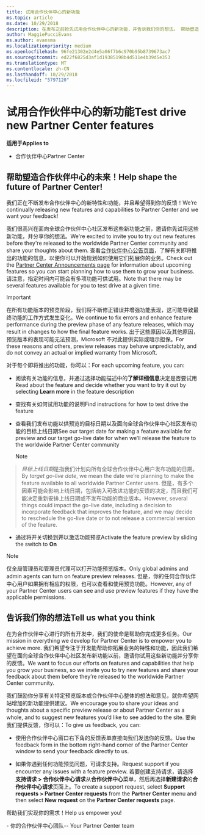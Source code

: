 ```yaml
---
title: 试用合作伙伴中心的新功能
ms.topic: article
ms.date: 10/29/2018
description: 在发布之前抢先试用合作伙伴中心的新功能，并告诉我们你的想法。 帮助塑造合作伙伴中心的未来！
author: MaggiePucciEvans
ms.author: evansma
ms.localizationpriority: medium
ms.openlocfilehash: 96fe21302e2d4e5a06f7b6c970b95b8739673ac7
ms.sourcegitcommit: ed22f6825d3af1d19385198b4d511e4b39d5e353
ms.translationtype: MT
ms.contentlocale: zh-CN
ms.lasthandoff: 10/29/2018
ms.locfileid: "5797120"
---
```

# <a name="test-drive-new-partner-center-features"></a><span data-ttu-id="9aa25-104">试用合作伙伴中心的新功能</span><span class="sxs-lookup"><span data-stu-id="9aa25-104">Test drive new Partner Center features</span></span>

**<span data-ttu-id="9aa25-105">适用于</span><span class="sxs-lookup"><span data-stu-id="9aa25-105">Applies to</span></span>**

- <span data-ttu-id="9aa25-106">合作伙伴中心</span><span class="sxs-lookup"><span data-stu-id="9aa25-106">Partner Center</span></span>

## <a name="help-shape-the-future-of-partner-center"></a><span data-ttu-id="9aa25-107">帮助塑造合作伙伴中心的未来！</span><span class="sxs-lookup"><span data-stu-id="9aa25-107">Help shape the future of Partner Center!</span></span>

<span data-ttu-id="9aa25-108">我们正在不断发布合作伙伴中心的新特性和功能，并且希望得到你的反馈！</span><span class="sxs-lookup"><span data-stu-id="9aa25-108">We’re continually releasing new features and capabilities to Partner Center and we want your feedback!</span></span> 

<span data-ttu-id="9aa25-109">我们很高兴在面向全球合作伙伴中心社区发布这些新功能之前，邀请你先试用这些新功能，并分享你的想法。</span><span class="sxs-lookup"><span data-stu-id="9aa25-109">We're excited to invite you to try out new features before they're released to the worldwide Partner Center community and share your thoughts about them.</span></span> <span data-ttu-id="9aa25-110">查看[合作伙伴中心公告页面](https://partnercenter.microsoft.com/pcv/announcements)，了解有关即将推出的功能的信息，以便你可以开始规划如何使用它们拓展你的业务。</span><span class="sxs-lookup"><span data-stu-id="9aa25-110">Check out the [Partner Center Announcements page](https://partnercenter.microsoft.com/pcv/announcements) for information about upcoming features so you can start planning how to use them to grow your business.</span></span> <span data-ttu-id="9aa25-111">请注意，指定时间内可能会有多项功能可供试用。</span><span class="sxs-lookup"><span data-stu-id="9aa25-111">Note that there may be several features available for you to test drive at a given time.</span></span>

> [!IMPORTANT]  
> <span data-ttu-id="9aa25-112">在所有功能版本的预览阶段，我们将不断修正错误并增强功能表现，这可能导致最终功能的工作方式发生变化。</span><span class="sxs-lookup"><span data-stu-id="9aa25-112">We continue to fix errors and enhance feature performance during the preview phase of any feature releases, which may result in changes to how the final feature works.</span></span> <span data-ttu-id="9aa25-113">出于这些原因以及其他原因，预览版本的表现可能无法预测，Microsoft 不对此提供实际或暗示担保。</span><span class="sxs-lookup"><span data-stu-id="9aa25-113">For these reasons and others, preview releases may behave unpredictably, and do not convey an actual or implied warranty from Microsoft.</span></span>

<span data-ttu-id="9aa25-114">对于每个即将推出的功能，你可以：</span><span class="sxs-lookup"><span data-stu-id="9aa25-114">For each upcoming feature, you can:</span></span>

-   <span data-ttu-id="9aa25-115">阅读有关功能的信息，并通过选择功能描述中的**了解详细信息**决定是否要试用</span><span class="sxs-lookup"><span data-stu-id="9aa25-115">Read about the feature and decide whether you want to try it out by selecting **Learn more** in the feature description</span></span> 

-   <span data-ttu-id="9aa25-116">查找有关如何试用功能的说明</span><span class="sxs-lookup"><span data-stu-id="9aa25-116">Find instructions for how to test drive the feature</span></span>

-   <span data-ttu-id="9aa25-117">查看我们发布功能以供预览的目标日期以及面向全球合作伙伴中心社区发布功能的目标上线日期</span><span class="sxs-lookup"><span data-stu-id="9aa25-117">See our target date for making a feature available for preview and our target go-live date for when we’ll release the feature to the worldwide Partner Center community</span></span> 

    > [!NOTE]  
>  <span data-ttu-id="9aa25-118">*目标上线日期*是指我们计划向所有全球合作伙伴中心用户发布功能的日期。</span><span class="sxs-lookup"><span data-stu-id="9aa25-118">By *target go-live date*, we mean the date we’re planning to make the feature available to all worldwide Partner Center users.</span></span> <span data-ttu-id="9aa25-119">但是，有多个因素可能会影响上线日期，包括纳入可改进功能的反馈的决定，而且我们可能决定重新安排上线日期或不发布功能的商业版本。</span><span class="sxs-lookup"><span data-stu-id="9aa25-119">However, several things could impact the go-live date, including a decision to incorporate feedback that improves the feature, and we may decide to reschedule the go-live date or to not release a commercial version of the feature.</span></span>  

-   <span data-ttu-id="9aa25-120">通过将开关切换到**开**以激活功能预览</span><span class="sxs-lookup"><span data-stu-id="9aa25-120">Activate the feature preview by sliding the switch to **On**</span></span>

> [!NOTE]  
>  <span data-ttu-id="9aa25-121">仅全局管理员和管理员代理可以打开功能预览版本。</span><span class="sxs-lookup"><span data-stu-id="9aa25-121">Only global admins and admin agents can turn on feature preview releases.</span></span> <span data-ttu-id="9aa25-122">但是，你的任何合作伙伴中心用户如果拥有相应的权限，也可以查看和使用预览功能。</span><span class="sxs-lookup"><span data-stu-id="9aa25-122">However, any of your Partner Center users can see and use preview features if they have the applicable permissions.</span></span>
 
## <a name="tell-us-what-you-think"></a><span data-ttu-id="9aa25-123">告诉我们你的想法</span><span class="sxs-lookup"><span data-stu-id="9aa25-123">Tell us what you think</span></span>

<span data-ttu-id="9aa25-124">在为合作伙伴中心进行的所有开发中，我们的使命是帮助你完成更多任务。</span><span class="sxs-lookup"><span data-stu-id="9aa25-124">Our mission in everything we develop for Partner Center is to empower you to achieve more.</span></span> <span data-ttu-id="9aa25-125">我们希望专注于开发能帮助你拓展业务的特性和功能，因此我们希望在面向全球合作伙伴中心社区发布新功能以前，邀请你试用这些新功能并分享你的反馈。</span><span class="sxs-lookup"><span data-stu-id="9aa25-125">We want to focus our efforts on features and capabilities that help you grow your business, so we invite you to try new features and share your feedback about them before they’re released to the worldwide Partner Center community.</span></span> 

<span data-ttu-id="9aa25-126">我们鼓励你分享有关特定预览版本或合作伙伴中心整体的想法和意见，就你希望网站增加的新功能提供建议。</span><span class="sxs-lookup"><span data-stu-id="9aa25-126">We encourage you to share your ideas and thoughts about a specific preview release or about Partner Center as a whole, and to suggest new features you’d like to see added to the site.</span></span> <span data-ttu-id="9aa25-127">要向我们提供反馈，你可以：</span><span class="sxs-lookup"><span data-stu-id="9aa25-127">To give us feedback, you can:</span></span>  

-   <span data-ttu-id="9aa25-128">使用合作伙伴中心窗口右下角的反馈表单直接向我们发送你的反馈。</span><span class="sxs-lookup"><span data-stu-id="9aa25-128">Use the feedback form in the bottom right-hand corner of the Partner Center window to send your feedback directly to us.</span></span> 

-   <span data-ttu-id="9aa25-129">如果你遇到任何功能预览问题，可请求支持。</span><span class="sxs-lookup"><span data-stu-id="9aa25-129">Request support if you encounter any issues with a feature preview.</span></span> <span data-ttu-id="9aa25-130">若要创建支持请求，请选择**支持请求 > 合作伙伴中心请求**从**合作伙伴中心**菜单，然后再选择**新建请求**的**合作伙伴中心请求**页面上。</span><span class="sxs-lookup"><span data-stu-id="9aa25-130">To create a support request, select **Support requests > Partner Center requests** from the **Partner Center** menu and then select **New request** on the **Partner Center requests** page.</span></span>

<span data-ttu-id="9aa25-131">帮助我们实现你的需求！</span><span class="sxs-lookup"><span data-stu-id="9aa25-131">Help us empower you!</span></span>

<span data-ttu-id="9aa25-132">- 你的合作伙伴中心团队</span><span class="sxs-lookup"><span data-stu-id="9aa25-132">-- Your Partner Center team</span></span>

